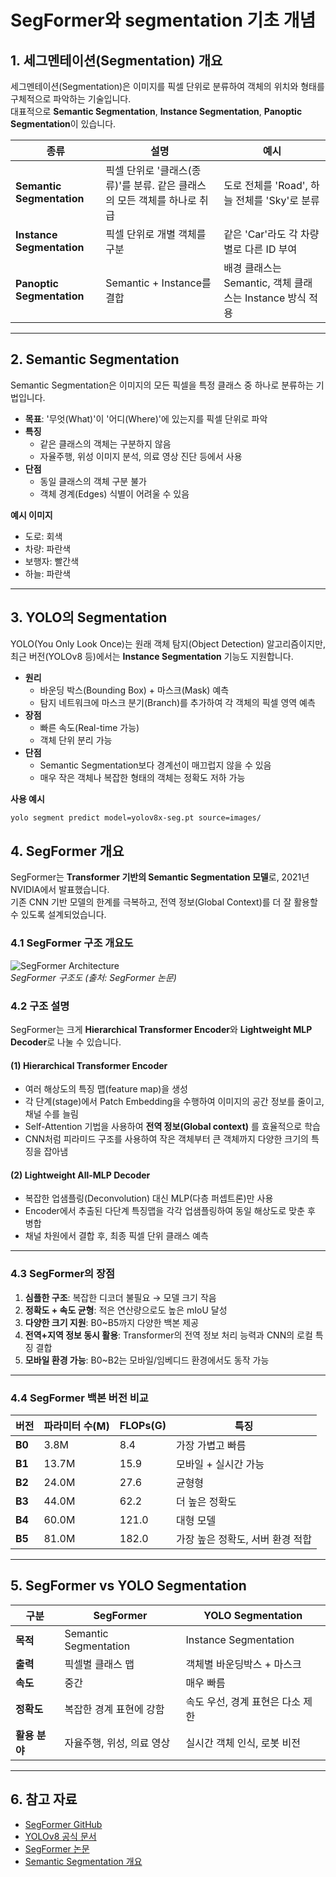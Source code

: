# SegFormer와 segmentation 기초 개념

## 1. 세그멘테이션(Segmentation) 개요
세그멘테이션(Segmentation)은 이미지를 픽셀 단위로 분류하여 객체의 위치와 형태를 구체적으로 파악하는 기술입니다.  
대표적으로 **Semantic Segmentation**, **Instance Segmentation**, **Panoptic Segmentation**이 있습니다.

| 종류 | 설명 | 예시 |
|------|------|------|
| **Semantic Segmentation** | 픽셀 단위로 '클래스(종류)'를 분류. 같은 클래스의 모든 객체를 하나로 취급 | 도로 전체를 'Road', 하늘 전체를 'Sky'로 분류 |
| **Instance Segmentation** | 픽셀 단위로 개별 객체를 구분 | 같은 'Car'라도 각 차량별로 다른 ID 부여 |
| **Panoptic Segmentation** | Semantic + Instance를 결합 | 배경 클래스는 Semantic, 객체 클래스는 Instance 방식 적용 |

---

## 2. Semantic Segmentation
Semantic Segmentation은 이미지의 모든 픽셀을 특정 클래스 중 하나로 분류하는 기법입니다.

- **목표**: '무엇(What)'이 '어디(Where)'에 있는지를 픽셀 단위로 파악
- **특징**
  - 같은 클래스의 객체는 구분하지 않음
  - 자율주행, 위성 이미지 분석, 의료 영상 진단 등에서 사용
- **단점**
  - 동일 클래스의 객체 구분 불가
  - 객체 경계(Edges) 식별이 어려울 수 있음

**예시 이미지**  
- 도로: 회색  
- 차량: 파란색  
- 보행자: 빨간색  
- 하늘: 파란색

---

## 3. YOLO의 Segmentation
YOLO(You Only Look Once)는 원래 객체 탐지(Object Detection) 알고리즘이지만, 최근 버전(YOLOv8 등)에서는 **Instance Segmentation** 기능도 지원합니다.

- **원리**
  - 바운딩 박스(Bounding Box) + 마스크(Mask) 예측
  - 탐지 네트워크에 마스크 분기(Branch)를 추가하여 각 객체의 픽셀 영역 예측
- **장점**
  - 빠른 속도(Real-time 가능)
  - 객체 단위 분리 가능
- **단점**
  - Semantic Segmentation보다 경계선이 매끄럽지 않을 수 있음
  - 매우 작은 객체나 복잡한 형태의 객체는 정확도 저하 가능

**사용 예시**
```bash
yolo segment predict model=yolov8x-seg.pt source=images/
```
## 4. SegFormer 개요

SegFormer는 **Transformer 기반의 Semantic Segmentation 모델**로, 2021년 NVIDIA에서 발표했습니다.  
기존 CNN 기반 모델의 한계를 극복하고, 전역 정보(Global Context)를 더 잘 활용할 수 있도록 설계되었습니다.

### 4.1 SegFormer 구조 개요도
![SegFormer Architecture](https://raw.githubusercontent.com/NVlabs/SegFormer/main/figures/SegFormer_architecture.png)  
*SegFormer 구조도 (출처: SegFormer 논문)*

### 4.2 구조 설명

SegFormer는 크게 **Hierarchical Transformer Encoder**와 **Lightweight MLP Decoder**로 나눌 수 있습니다.

#### (1) Hierarchical Transformer Encoder
- 여러 해상도의 특징 맵(feature map)을 생성
- 각 단계(stage)에서 Patch Embedding을 수행하여 이미지의 공간 정보를 줄이고, 채널 수를 늘림
- Self-Attention 기법을 사용하여 **전역 정보(Global context)** 를 효율적으로 학습
- CNN처럼 피라미드 구조를 사용하여 작은 객체부터 큰 객체까지 다양한 크기의 특징을 잡아냄

#### (2) Lightweight All-MLP Decoder
- 복잡한 업샘플링(Deconvolution) 대신 MLP(다층 퍼셉트론)만 사용
- Encoder에서 추출된 다단계 특징맵을 각각 업샘플링하여 동일 해상도로 맞춘 후 병합
- 채널 차원에서 결합 후, 최종 픽셀 단위 클래스 예측

---

### 4.3 SegFormer의 장점
1. **심플한 구조**: 복잡한 디코더 불필요 → 모델 크기 작음
2. **정확도 + 속도 균형**: 적은 연산량으로도 높은 mIoU 달성
3. **다양한 크기 지원**: B0~B5까지 다양한 백본 제공
4. **전역+지역 정보 동시 활용**: Transformer의 전역 정보 처리 능력과 CNN의 로컬 특징 결합
5. **모바일 환경 가능**: B0~B2는 모바일/임베디드 환경에서도 동작 가능

---

### 4.4 SegFormer 백본 버전 비교

| 버전 | 파라미터 수(M) | FLOPs(G) | 특징 |
|------|---------------|----------|------|
| **B0** | 3.8M  | 8.4  | 가장 가볍고 빠름 |
| **B1** | 13.7M | 15.9 | 모바일 + 실시간 가능 |
| **B2** | 24.0M | 27.6 | 균형형 |
| **B3** | 44.0M | 62.2 | 더 높은 정확도 |
| **B4** | 60.0M | 121.0 | 대형 모델 |
| **B5** | 81.0M | 182.0 | 가장 높은 정확도, 서버 환경 적합 |

---

## 5. SegFormer vs YOLO Segmentation

| 구분 | SegFormer | YOLO Segmentation |
|------|-----------|-------------------|
| **목적** | Semantic Segmentation | Instance Segmentation |
| **출력** | 픽셀별 클래스 맵 | 객체별 바운딩박스 + 마스크 |
| **속도** | 중간 | 매우 빠름 |
| **정확도** | 복잡한 경계 표현에 강함 | 속도 우선, 경계 표현은 다소 제한 |
| **활용 분야** | 자율주행, 위성, 의료 영상 | 실시간 객체 인식, 로봇 비전 |

---

## 6. 참고 자료
- [SegFormer GitHub](https://github.com/NVlabs/SegFormer)
- [YOLOv8 공식 문서](https://docs.ultralytics.com)
- [SegFormer 논문](https://arxiv.org/abs/2105.15203)
- [Semantic Segmentation 개요](https://paperswithcode.com/task/semantic-segmentation)


